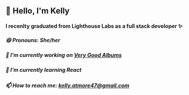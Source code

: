 ## 👋 Hello, I'm Kelly

#### I recenlty graduated from Lighthouse Labs as a full stack developer ✨

##### 😄 Pronouns: She/her

##### 🔭 I’m currently working on [Very Good Albums](https://www.figma.com/file/FnKAW5u8dQw7thw6NagISV/album-site?node-id=0%3A1)
##### 🌱 I’m currently learning React
##### 📫 How to reach me: kelly.atmore47@gmail.com





<!--
**KellyAtmore/KellyAtmore** is a ✨ _special_ ✨ repository because its `README.md` (this file) appears on your GitHub profile.

Here are some ideas to get you started:


- 🔭 I’m currently working on ...
- 🌱 I’m currently learning React
- 👯 I’m looking to collaborate on ...
- 🤔 I’m looking for help with ...
- 💬 Ask me about ...
- 📫 How to reach me: ...
- 😄 Pronouns: ...
- ⚡ Fun fact: ...
-->

